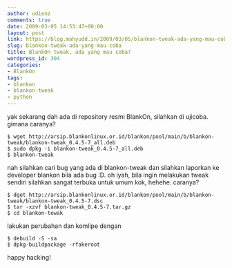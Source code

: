 ```yaml
---
author: udienz
comments: true
date: 2009-03-05 14:53:47+00:00
layout: post
link: https://blog.mahyudd.in/2009/03/05/blankon-tweak-ada-yang-mau-coba.html
slug: blankon-tweak-ada-yang-mau-coba
title: BlankOn tweak, ada yang mau coba?
wordpress_id: 304
categories:
- BlankOn
tags:
- blankon
- blankon-tweak
- python
---
```


yak sekarang dah ada di repository resmi BlankOn, silahkan di ujicoba. gimana caranya?

    
    $ wget http://arsip.blankonlinux.or.id/blankon/pool/main/b/blankon-tweak/blankon-tweak_0.4.5-7_all.deb
    $ sudo dpkg -i blankon-tweak_0.4.5-7_all.deb
    $ blankon-tweak



nah silahkan cari bug yang ada di blankon-tweak dan silahkan laporkan ke developer blankon bila ada bug :D. oh iyah, bila ingin melakukan tweak sendiri silahkan sangat terbuka untuk umum kok, hehehe. caranya?

    
    $ dget http://arsip.blankonlinux.or.id/blankon/pool/main/b/blankon-tweak/blankon-tweak_0.4.5-7.dsc
    $ tar -xzvf blankon-tweak_0.4.5-7.tar.gz
    $ cd blankon-tewak


lakukan perubahan dan komlipe dengan

    
    $ debuild -S -sa
    $ dpkg-buildpackage -rfakeroot



happy hacking!
